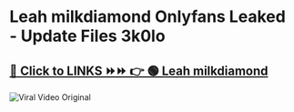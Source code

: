 
 # Leah milkdiamond Onlyfans Leaked - Update Files 3k0lo

## <h2><a href="https://clipsfans.com/Leah_milkdiamond&ref=git">🔗 Click to LINKS ⏩⏩ 👉 🟢 Leah milkdiamond </a></h2>

<a href="https://clipsfans.com/Leah_milkdiamond&ref=git" rel="nofollow" data-target="animated-image.originalLink"><img src="https://i.ibb.co.com/xMMVF88/686577567.gif" alt="Viral Video Original" style="max-width: 100%; display: inline-block;" data-target="animated-image.originalImage"></a>

